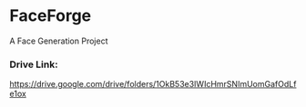 # FaceForge
A Face Generation Project

### Drive Link:
https://drive.google.com/drive/folders/1OkB53e3IWIcHmrSNImUomGafOdLfe1ox
